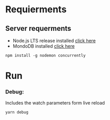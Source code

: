 # Requierments
## Server requerments
* Node.js LTS release installed [click here](https://nodejs.org/en/download/)
* MondoDB installed [click here](https://www.mongodb.com/)
 ```
 npm install -g nodemon concurrently
 ```


# Run

### Debug:
Includes the watch parameters form live reload
  ```
 yarn debug
 ```
